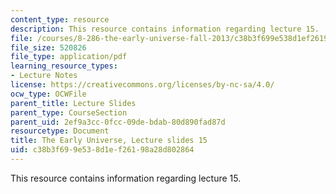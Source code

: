 ```yaml
---
content_type: resource
description: This resource contains information regarding lecture 15.
file: /courses/8-286-the-early-universe-fall-2013/c38b3f699e538d1ef26198a28d802864_MIT8_286F13_lec15.pdf
file_size: 520826
file_type: application/pdf
learning_resource_types:
- Lecture Notes
license: https://creativecommons.org/licenses/by-nc-sa/4.0/
ocw_type: OCWFile
parent_title: Lecture Slides
parent_type: CourseSection
parent_uid: 2ef9a3cc-0fcc-09de-bdab-80d890fad87d
resourcetype: Document
title: The Early Universe, Lecture slides 15
uid: c38b3f69-9e53-8d1e-f261-98a28d802864
---
```

This resource contains information regarding lecture 15.
